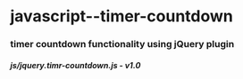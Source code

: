 # javascript--timer-countdown
### timer countdown functionality using jQuery plugin
##### js/jquery.timr-countdown.js - v1.0
